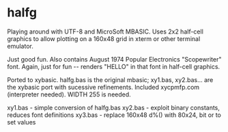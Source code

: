 # halfg

Playing around with UTF-8 and MicroSoft MBASIC. Uses 2x2 half-cell graphics to allow plotting on
a 160x48 grid in xterm or other terminal emulator.

Just good fun. Also contains August 1974 Popular Electronics "Scopewriter" font. Again, just for
fun -- renders "HELLO" in that font in half-cell graphics.

Ported to xybasic. halfg.bas is the original mbasic; xy1.bas, xy2.bas... are the xybasic port with
sucessive refinements. Included xycpmfp.com (interpreter needed).  WIDTH 255 is needed.

xy1.bas - simple conversion of halfg.bas
xy2.bas - exploit binary constants, reduces font definitions
xy3.bas - replace 160x48 d%() with 80x24, bit or to set values

